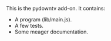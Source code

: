 This is the pydowntv add-on.  It contains:

* A program (lib/main.js).
* A few tests.
* Some meager documentation.
